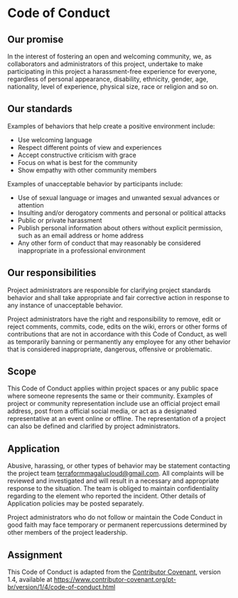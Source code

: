 # Code of Conduct

## Our promise

In the interest of fostering an open and welcoming community,
we, as collaborators and administrators of this project, undertake
to make participating in this project a harassment-free experience
for everyone, regardless of personal appearance, disability,
ethnicity, gender, age, nationality, level of experience, physical size,
race or religion and so on.

## Our standards

Examples of behaviors that help create a positive environment include:

- Use welcoming language
- Respect different points of view and experiences
- Accept constructive criticism with grace
- Focus on what is best for the community
- Show empathy with other community members

Examples of unacceptable behavior by participants include:

- Use of sexual language or images and unwanted sexual advances or attention
- Insulting and/or derogatory comments and personal or political attacks
- Public or private harassment
- Publish personal information about others without explicit permission, such as an email address or home address
- Any other form of conduct that may reasonably be considered inappropriate in a professional environment

## Our responsibilities

Project administrators are responsible for clarifying project standards
behavior and shall take appropriate and fair corrective action in response
to any instance of unacceptable behavior.

Project administrators have the right and responsibility to
remove, edit or reject comments, commits, code, edits
on the wiki, errors or other forms of contributions that are not
in accordance with this Code of Conduct, as well as temporarily banning or
permanently any employee for any other behavior
that is considered inappropriate, dangerous, offensive or problematic.

## Scope

This Code of Conduct applies within project spaces or
any public space where someone represents the same or their
community. Examples of project or community representation include
use an official project email address, post from a
official social media, or act as a designated representative at an event
online or offline. The representation of a project can also be defined and
clarified by project administrators.

## Application

Abusive, harassing, or other types of behavior may be
statement contacting the project team terraformmagalucloud@gmail.com.
All complaints will be reviewed and investigated and
will result in a necessary and appropriate response to the situation.
The team is obliged to maintain confidentiality regarding
to the element who reported the incident. Other details of
Application policies may be posted separately.

Project administrators who do not follow or maintain the Code
Conduct in good faith may face temporary or permanent repercussions
determined by other members of the project leadership.

## Assignment

This Code of Conduct is adapted from the [Contributor Covenant](https://www.contributor-covenant.org),
version 1.4, available at https://www.contributor-covenant.org/pt-br/version/1/4/code-of-conduct.html